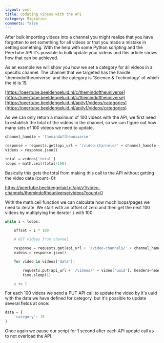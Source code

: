 ```yaml
---
layout: post
title: Updating videos with the API
category: Migration
comments: false
---
```


After bulk importing videos into a channel you might realize that you have forgotten to set something for all videos or that you made a mistake in setting something. With the help with some Python scripting and the PeerTube API it's possible to bulk update your videos and this article shows how that can be achieved.

<!--more-->

As an example we will show you how we set a category for all videos in a specific channel. The channel that we targeted has the handle 'themindoftheuniverse' and the category is 'Science & Technology' of which the id is 15.

[https://peertube.beeldengeluid.nl/c/themindoftheuniverse](https://peertube.beeldengeluid.nl/c/themindoftheuniverse)
[https://peertube.beeldengeluid.nl/api/v1/videos/categories](https://peertube.beeldengeluid.nl/api/v1/videos/categories)

As we can only return a maximum of 100 videos with the API, we first need to establish the total of the videos in the channel, so we can figure out how many sets of 100 videos we need to update.

```python
channel_handle = 'themindoftheuniverse'

response = requests.get(api_url + '/video-channels/' + channel_handle + '/videos?count=0')
videos = response.json()

total = videos['total']
loops = math.ceil(total/100)
```

Basically this gets the total from making this call to the API without getting the video data (count=0):

https://peertube.beeldengeluid.nl/api/v1/video-channels/themindoftheuniverse/videos?count=0

With the math.ceil function we can calculate how much loops/pages we need to iterate. We start with an offset of zero and then get the next 100 videos by multiplying the iterator `i` with 100.

```python
while i < loops:
	
	offset = i * 100

	# GET videos from channel

	response = requests.get(api_url + '/video-channels/' + channel_handle + '/videos?start=' + str(offset) + '&count=100&skipCount=true')
	videos = response.json()

	for video in videos['data']:

		requests.put(api_url + '/videos/' + video['uuid'], headers=headers, data=data)
		time.sleep(1)

	i += 1
```

For each 100 videos we send a PUT API call to update the video by it's uuid with the data we have defined for category, but it's possible to update several fields at once:

```python
data = {
	'category': 15
}
```

Once again we pause our script for 1 second after each API update call as to not overload the API.

